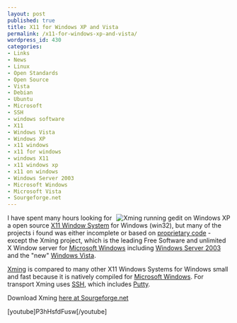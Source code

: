 ```yaml
---
layout: post
published: true
title: X11 for Windows XP and Vista
permalink: /x11-for-windows-xp-and-vista/
wordpress_id: 430
categories:
- Links
- News
- Linux
- Open Standards
- Open Source
- Vista
- Debian
- Ubuntu
- Microsoft
- SSH
- windows software
- X11
- Windows Vista
- Windows XP
- x11 windows
- x11 for windows
- windows X11
- x11 windows xp
- x11 on windows
- Windows Server 2003
- Microsoft Windows
- Microsoft Vista
- Sourgeforge.net
---
```




<a class="imagelink" href="http://lh3.ggpht.com/-uldXJIaPJ3I/UVl-GDONOEI/AAAAAAAAFo0/hSMHKFgqMx8/xming-running-gedit-on-windows-xp.png" title="Xming running gedit on Windows XP"><img align="right" id="image432" src="http://lh5.ggpht.com/-dzWLEKawkeM/UVl-DvcJZBI/AAAAAAAAFow/CDdGVasCBqo/xming-running-gedit-on-windows-xp.thumbnail.png" alt="Xming running gedit on Windows XP" /></a>I have spent many hours looking for a open source <a href="http://en.wikipedia.org/wiki/X11">X11 Window System</a> for Windows (win32), but many of the projects i found was either incomplete or based on <a href="http://en.wikipedia.org/wiki/Proprietary_software">proprietary code</a> - except the Xming project, which is the leading Free Software and unlimited X Window server for <a href="http://en.wikipedia.org/wiki/Microsoft_Windows">Microsoft Windows</a> including <a href="http://en.wikipedia.org/wiki/Windows_Server_2003">Windows Server 2003</a> and the "new" <a href="http://en.wikipedia.org/wiki/Windows_Vista">Windows Vista</a>.

<a href="http://en.wikipedia.org/wiki/Xming">Xming</a> is compared to many other X11 Windows Systems for Windows small and fast because it is natively compiled for <a href="http://en.wikipedia.org/wiki/Microsoft_Windows">Microsoft Windows</a>. For transport Xming uses <a href="http://en.wikipedia.org/wiki/Ssh">SSH</a>, which includes <a href="http://en.wikipedia.org/wiki/PuTTY">Putty</a>.

Download Xming <a href="http://sourceforge.net/projects/xming">here at Sourgeforge.net</a>

[youtube]P3hHsfdFusw[/youtube]

